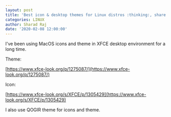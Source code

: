 ```yaml
---
layout: post
title: 'Best icon & desktop themes for Linux distros :thinking:, share your favs :sunglasses:'
categories: LINUX
author: Sharad Raj
date: '2020-02-08 12:00:00'
---
```

I've been using MacOS icons and theme in XFCE desktop environment for a long time.

Theme:

[https://www.xfce-look.org/p/1275087/](https://www.xfce-look.org/p/1275087/)

Icon:

[https://www.xfce-look.org/s/XFCE/p/1305429](https://www.xfce-look.org/s/XFCE/p/1305429)

I also use QOGIR theme for icons and theme.